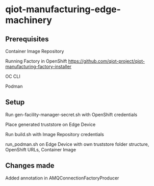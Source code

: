 # qiot-manufacturing-edge-machinery

## Prerequisites

Container Image Repository

Running Factory in OpenShift https://github.com/qiot-project/qiot-manufacturing-factory-installer

OC CLI

Podman

## Setup

Run gen-facility-manager-secret.sh with OpenShift credentials

Place generated truststore on Edge Device

Run build.sh with Image Repository credentials

run_podman.sh on Edge Device with own truststore folder structure, OpenShift URLs, Container Image


## Changes made

Added annotation in AMQConnectionFactoryProducer
